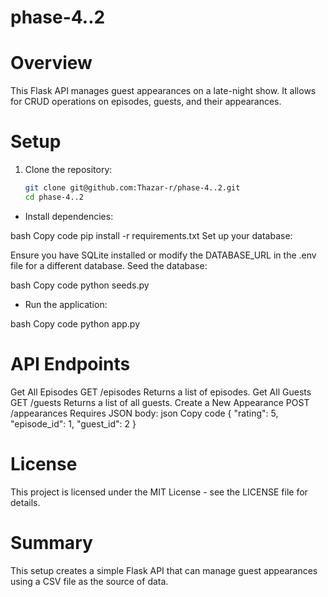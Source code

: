 # phase-4..2

# Overview
This Flask API manages guest appearances on a late-night show. It allows for CRUD operations on episodes, guests, and their appearances.


# Setup
1. Clone the repository:
   ```bash
   git clone git@github.com:Thazar-r/phase-4..2.git
   cd phase-4..2

* Install dependencies:

bash
Copy code
pip install -r requirements.txt
Set up your database:

Ensure you have SQLite installed or modify the DATABASE_URL in the .env file for a different database.
Seed the database:

bash
Copy code
python seeds.py

* Run the application:

bash
Copy code
python app.py

# API Endpoints
Get All Episodes
GET /episodes
Returns a list of episodes.
Get All Guests
GET /guests
Returns a list of all guests.
Create a New Appearance
POST /appearances
Requires JSON body:
json
Copy code
{
  "rating": 5,
  "episode_id": 1,
  "guest_id": 2
}

# License
This project is licensed under the MIT License - see the LICENSE file for details.

# Summary
This setup creates a simple Flask API that can manage guest appearances using a CSV file as the source of data. 


